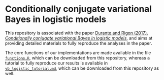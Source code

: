 
# Conditionally conjugate variational Bayes in logistic models


This repository is associated with the paper [Durante and Rigon (2017). *Conditionally conjugate variational Bayes in logistic models*](https://arxiv.org/abs/1711.06999), and aims at providing detailed materials to fully reproduce the analyses in the paper. 

The core functions of our implementations are made available in the file [`functions.R`](https://github.com/tommasorigon/logisticVB/blob/master/logistic.R), which can be downloaded from this repository, whereas a tutorial to fully reproduce our results is available in [`vb_logistic_tutorial.md`](https://github.com/tommasorigon/logisticVB/blob/master/vb_logistic_tutorial.md), which can be downloaded from this repository as well.